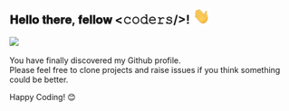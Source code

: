 
 <h2> 𝐇𝐞𝐥𝐥𝐨 𝐭𝐡𝐞𝐫𝐞, 𝐟𝐞𝐥𝐥𝐨𝐰 <𝚌𝚘𝚍𝚎𝚛𝚜/>! <img src="https://github.com/ABSphreak/ABSphreak/blob/master/gifs/Hi.gif" width="30px"></h2>
<p><img src="https://cdn.shortpixel.ai/spai/w_1352+q_lossy+ret_img/http://s3.amazonaws.com/bushwickdaily.com/post_image-image/3wLBQxSB4xMypAPlbQwmnw.gif" width="300px"></p>
You have finally discovered my Github profile. <br>
Please feel free to clone projects and raise issues if you think something could be better.

Happy Coding! 😊

